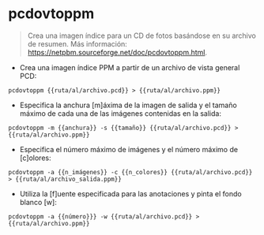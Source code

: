# pcdovtoppm

> Crea una imagen índice para un CD de fotos basándose en su archivo de resumen.
> Más información: <https://netpbm.sourceforge.net/doc/pcdovtoppm.html>.

- Crea una imagen índice PPM a partir de un archivo de vista general PCD:

`pcdovtoppm {{ruta/al/archivo.pcd}} > {{ruta/al/archivo.ppm}}`

- Especifica la anchura [m]áxima de la imagen de salida y el tamaño máximo de cada una de las imágenes contenidas en la salida:

`pcdovtoppm -m {{anchura}} -s {{tamaño}} {{ruta/al/archivo.pcd}} > {{ruta/al/archivo.ppm}}`

- Especifica el número máximo de imágenes y el número máximo de [c]olores:

`pcdovtoppm -a {{n_imágenes}} -c {{n_colores}} {{ruta/al/archivo.pcd}} > {{ruta/al/archivo_salida.ppm}}`

- Utiliza la [f]uente especificada para las anotaciones y pinta el fondo blanco [w]:

`pcdovtoppm -a {{número}}} -w {{ruta/al/archivo.pcd}} > {{ruta/al/archivo.ppm}}`
